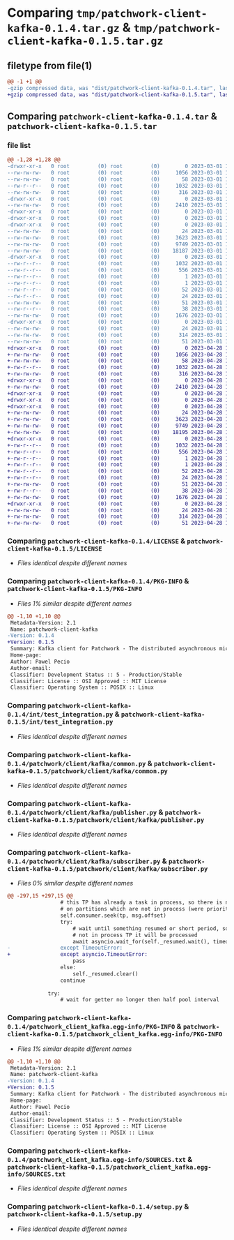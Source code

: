 # Comparing `tmp/patchwork-client-kafka-0.1.4.tar.gz` & `tmp/patchwork-client-kafka-0.1.5.tar.gz`

## filetype from file(1)

```diff
@@ -1 +1 @@
-gzip compressed data, was "dist/patchwork-client-kafka-0.1.4.tar", last modified: Wed Mar  1 19:11:41 2023, max compression
+gzip compressed data, was "dist/patchwork-client-kafka-0.1.5.tar", last modified: Fri Apr 28 15:24:53 2023, max compression
```

## Comparing `patchwork-client-kafka-0.1.4.tar` & `patchwork-client-kafka-0.1.5.tar`

### file list

```diff
@@ -1,28 +1,28 @@
-drwxr-xr-x   0 root         (0) root         (0)        0 2023-03-01 19:11:41.000000 patchwork-client-kafka-0.1.4/
--rw-rw-rw-   0 root         (0) root         (0)     1056 2023-03-01 19:11:28.000000 patchwork-client-kafka-0.1.4/LICENSE
--rw-rw-rw-   0 root         (0) root         (0)       58 2023-03-01 19:11:28.000000 patchwork-client-kafka-0.1.4/MANIFEST.in
--rw-r--r--   0 root         (0) root         (0)     1032 2023-03-01 19:11:41.000000 patchwork-client-kafka-0.1.4/PKG-INFO
--rw-rw-rw-   0 root         (0) root         (0)      316 2023-03-01 19:11:28.000000 patchwork-client-kafka-0.1.4/README.md
-drwxr-xr-x   0 root         (0) root         (0)        0 2023-03-01 19:11:41.000000 patchwork-client-kafka-0.1.4/int/
--rw-rw-rw-   0 root         (0) root         (0)     2410 2023-03-01 19:11:28.000000 patchwork-client-kafka-0.1.4/int/test_integration.py
-drwxr-xr-x   0 root         (0) root         (0)        0 2023-03-01 19:11:41.000000 patchwork-client-kafka-0.1.4/patchwork/
-drwxr-xr-x   0 root         (0) root         (0)        0 2023-03-01 19:11:41.000000 patchwork-client-kafka-0.1.4/patchwork/client/
-drwxr-xr-x   0 root         (0) root         (0)        0 2023-03-01 19:11:41.000000 patchwork-client-kafka-0.1.4/patchwork/client/kafka/
--rw-rw-rw-   0 root         (0) root         (0)       24 2023-03-01 19:11:28.000000 patchwork-client-kafka-0.1.4/patchwork/client/kafka/__init__.py
--rw-rw-rw-   0 root         (0) root         (0)     3623 2023-03-01 19:11:28.000000 patchwork-client-kafka-0.1.4/patchwork/client/kafka/common.py
--rw-rw-rw-   0 root         (0) root         (0)     9749 2023-03-01 19:11:28.000000 patchwork-client-kafka-0.1.4/patchwork/client/kafka/publisher.py
--rw-rw-rw-   0 root         (0) root         (0)    18187 2023-03-01 19:11:28.000000 patchwork-client-kafka-0.1.4/patchwork/client/kafka/subscriber.py
-drwxr-xr-x   0 root         (0) root         (0)        0 2023-03-01 19:11:41.000000 patchwork-client-kafka-0.1.4/patchwork_client_kafka.egg-info/
--rw-r--r--   0 root         (0) root         (0)     1032 2023-03-01 19:11:41.000000 patchwork-client-kafka-0.1.4/patchwork_client_kafka.egg-info/PKG-INFO
--rw-r--r--   0 root         (0) root         (0)      556 2023-03-01 19:11:41.000000 patchwork-client-kafka-0.1.4/patchwork_client_kafka.egg-info/SOURCES.txt
--rw-r--r--   0 root         (0) root         (0)        1 2023-03-01 19:11:41.000000 patchwork-client-kafka-0.1.4/patchwork_client_kafka.egg-info/dependency_links.txt
--rw-r--r--   0 root         (0) root         (0)        1 2023-03-01 19:11:41.000000 patchwork-client-kafka-0.1.4/patchwork_client_kafka.egg-info/not-zip-safe
--rw-r--r--   0 root         (0) root         (0)       52 2023-03-01 19:11:41.000000 patchwork-client-kafka-0.1.4/patchwork_client_kafka.egg-info/requires.txt
--rw-r--r--   0 root         (0) root         (0)       24 2023-03-01 19:11:41.000000 patchwork-client-kafka-0.1.4/patchwork_client_kafka.egg-info/top_level.txt
--rw-rw-rw-   0 root         (0) root         (0)       51 2023-03-01 19:11:28.000000 patchwork-client-kafka-0.1.4/requirements.txt
--rw-r--r--   0 root         (0) root         (0)       38 2023-03-01 19:11:41.000000 patchwork-client-kafka-0.1.4/setup.cfg
--rw-rw-rw-   0 root         (0) root         (0)     1676 2023-03-01 19:11:28.000000 patchwork-client-kafka-0.1.4/setup.py
-drwxr-xr-x   0 root         (0) root         (0)        0 2023-03-01 19:11:41.000000 patchwork-client-kafka-0.1.4/tests/
--rw-rw-rw-   0 root         (0) root         (0)       24 2023-03-01 19:11:28.000000 patchwork-client-kafka-0.1.4/tests/__init__.py
--rw-rw-rw-   0 root         (0) root         (0)      314 2023-03-01 19:11:28.000000 patchwork-client-kafka-0.1.4/tests/conftest.py
--rw-rw-rw-   0 root         (0) root         (0)       51 2023-03-01 19:11:28.000000 patchwork-client-kafka-0.1.4/tests/test_clientkafka.py
+drwxr-xr-x   0 root         (0) root         (0)        0 2023-04-28 15:24:53.000000 patchwork-client-kafka-0.1.5/
+-rw-rw-rw-   0 root         (0) root         (0)     1056 2023-04-28 15:24:39.000000 patchwork-client-kafka-0.1.5/LICENSE
+-rw-rw-rw-   0 root         (0) root         (0)       58 2023-04-28 15:24:39.000000 patchwork-client-kafka-0.1.5/MANIFEST.in
+-rw-r--r--   0 root         (0) root         (0)     1032 2023-04-28 15:24:53.000000 patchwork-client-kafka-0.1.5/PKG-INFO
+-rw-rw-rw-   0 root         (0) root         (0)      316 2023-04-28 15:24:39.000000 patchwork-client-kafka-0.1.5/README.md
+drwxr-xr-x   0 root         (0) root         (0)        0 2023-04-28 15:24:53.000000 patchwork-client-kafka-0.1.5/int/
+-rw-rw-rw-   0 root         (0) root         (0)     2410 2023-04-28 15:24:39.000000 patchwork-client-kafka-0.1.5/int/test_integration.py
+drwxr-xr-x   0 root         (0) root         (0)        0 2023-04-28 15:24:53.000000 patchwork-client-kafka-0.1.5/patchwork/
+drwxr-xr-x   0 root         (0) root         (0)        0 2023-04-28 15:24:53.000000 patchwork-client-kafka-0.1.5/patchwork/client/
+drwxr-xr-x   0 root         (0) root         (0)        0 2023-04-28 15:24:53.000000 patchwork-client-kafka-0.1.5/patchwork/client/kafka/
+-rw-rw-rw-   0 root         (0) root         (0)       24 2023-04-28 15:24:39.000000 patchwork-client-kafka-0.1.5/patchwork/client/kafka/__init__.py
+-rw-rw-rw-   0 root         (0) root         (0)     3623 2023-04-28 15:24:39.000000 patchwork-client-kafka-0.1.5/patchwork/client/kafka/common.py
+-rw-rw-rw-   0 root         (0) root         (0)     9749 2023-04-28 15:24:39.000000 patchwork-client-kafka-0.1.5/patchwork/client/kafka/publisher.py
+-rw-rw-rw-   0 root         (0) root         (0)    18195 2023-04-28 15:24:39.000000 patchwork-client-kafka-0.1.5/patchwork/client/kafka/subscriber.py
+drwxr-xr-x   0 root         (0) root         (0)        0 2023-04-28 15:24:53.000000 patchwork-client-kafka-0.1.5/patchwork_client_kafka.egg-info/
+-rw-r--r--   0 root         (0) root         (0)     1032 2023-04-28 15:24:53.000000 patchwork-client-kafka-0.1.5/patchwork_client_kafka.egg-info/PKG-INFO
+-rw-r--r--   0 root         (0) root         (0)      556 2023-04-28 15:24:53.000000 patchwork-client-kafka-0.1.5/patchwork_client_kafka.egg-info/SOURCES.txt
+-rw-r--r--   0 root         (0) root         (0)        1 2023-04-28 15:24:53.000000 patchwork-client-kafka-0.1.5/patchwork_client_kafka.egg-info/dependency_links.txt
+-rw-r--r--   0 root         (0) root         (0)        1 2023-04-28 15:24:53.000000 patchwork-client-kafka-0.1.5/patchwork_client_kafka.egg-info/not-zip-safe
+-rw-r--r--   0 root         (0) root         (0)       52 2023-04-28 15:24:53.000000 patchwork-client-kafka-0.1.5/patchwork_client_kafka.egg-info/requires.txt
+-rw-r--r--   0 root         (0) root         (0)       24 2023-04-28 15:24:53.000000 patchwork-client-kafka-0.1.5/patchwork_client_kafka.egg-info/top_level.txt
+-rw-rw-rw-   0 root         (0) root         (0)       51 2023-04-28 15:24:39.000000 patchwork-client-kafka-0.1.5/requirements.txt
+-rw-r--r--   0 root         (0) root         (0)       38 2023-04-28 15:24:53.000000 patchwork-client-kafka-0.1.5/setup.cfg
+-rw-rw-rw-   0 root         (0) root         (0)     1676 2023-04-28 15:24:39.000000 patchwork-client-kafka-0.1.5/setup.py
+drwxr-xr-x   0 root         (0) root         (0)        0 2023-04-28 15:24:53.000000 patchwork-client-kafka-0.1.5/tests/
+-rw-rw-rw-   0 root         (0) root         (0)       24 2023-04-28 15:24:39.000000 patchwork-client-kafka-0.1.5/tests/__init__.py
+-rw-rw-rw-   0 root         (0) root         (0)      314 2023-04-28 15:24:39.000000 patchwork-client-kafka-0.1.5/tests/conftest.py
+-rw-rw-rw-   0 root         (0) root         (0)       51 2023-04-28 15:24:39.000000 patchwork-client-kafka-0.1.5/tests/test_clientkafka.py
```

### Comparing `patchwork-client-kafka-0.1.4/LICENSE` & `patchwork-client-kafka-0.1.5/LICENSE`

 * *Files identical despite different names*

### Comparing `patchwork-client-kafka-0.1.4/PKG-INFO` & `patchwork-client-kafka-0.1.5/PKG-INFO`

 * *Files 1% similar despite different names*

```diff
@@ -1,10 +1,10 @@
 Metadata-Version: 2.1
 Name: patchwork-client-kafka
-Version: 0.1.4
+Version: 0.1.5
 Summary: Kafka client for Patchwork - The distributed asynchronous microframework
 Home-page: 
 Author: Pawel Pecio
 Author-email: 
 Classifier: Development Status :: 5 - Production/Stable
 Classifier: License :: OSI Approved :: MIT License
 Classifier: Operating System :: POSIX :: Linux
```

### Comparing `patchwork-client-kafka-0.1.4/int/test_integration.py` & `patchwork-client-kafka-0.1.5/int/test_integration.py`

 * *Files identical despite different names*

### Comparing `patchwork-client-kafka-0.1.4/patchwork/client/kafka/common.py` & `patchwork-client-kafka-0.1.5/patchwork/client/kafka/common.py`

 * *Files identical despite different names*

### Comparing `patchwork-client-kafka-0.1.4/patchwork/client/kafka/publisher.py` & `patchwork-client-kafka-0.1.5/patchwork/client/kafka/publisher.py`

 * *Files identical despite different names*

### Comparing `patchwork-client-kafka-0.1.4/patchwork/client/kafka/subscriber.py` & `patchwork-client-kafka-0.1.5/patchwork/client/kafka/subscriber.py`

 * *Files 0% similar despite different names*

```diff
@@ -297,15 +297,15 @@
                 # this TP has already a task in process, so there is no tasks to fetch
                 # on partitions which are not in process (were prioritized above)
                 self.consumer.seek(tp, msg.offset)
                 try:
                     # wait until something resumed or short period, so if something arrives at
                     # not in process TP it will be processed
                     await asyncio.wait_for(self._resumed.wait(), timeout=0.250)
-                except TimeoutError:
+                except asyncio.TimeoutError:
                     pass
                 else:
                     self._resumed.clear()
                 continue
 
             try:
                 # wait for getter no longer then half pool interval
```

### Comparing `patchwork-client-kafka-0.1.4/patchwork_client_kafka.egg-info/PKG-INFO` & `patchwork-client-kafka-0.1.5/patchwork_client_kafka.egg-info/PKG-INFO`

 * *Files 1% similar despite different names*

```diff
@@ -1,10 +1,10 @@
 Metadata-Version: 2.1
 Name: patchwork-client-kafka
-Version: 0.1.4
+Version: 0.1.5
 Summary: Kafka client for Patchwork - The distributed asynchronous microframework
 Home-page: 
 Author: Pawel Pecio
 Author-email: 
 Classifier: Development Status :: 5 - Production/Stable
 Classifier: License :: OSI Approved :: MIT License
 Classifier: Operating System :: POSIX :: Linux
```

### Comparing `patchwork-client-kafka-0.1.4/patchwork_client_kafka.egg-info/SOURCES.txt` & `patchwork-client-kafka-0.1.5/patchwork_client_kafka.egg-info/SOURCES.txt`

 * *Files identical despite different names*

### Comparing `patchwork-client-kafka-0.1.4/setup.py` & `patchwork-client-kafka-0.1.5/setup.py`

 * *Files identical despite different names*

